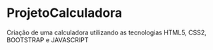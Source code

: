 # ProjetoCalculadora
Criação de uma calculadora utilizando as tecnologias HTML5, CSS2, BOOTSTRAP e JAVASCRIPT
